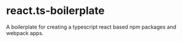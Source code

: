 # react.ts-boilerplate

A boilerplate for creating a typescript react based npm packages and webpack apps.

